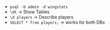 - `psql -U admin -d wingstats`
- `\dt` -> Show Tables
- `\d players` -> Describe players
- `SELECT * from players;` -> works for both DBs